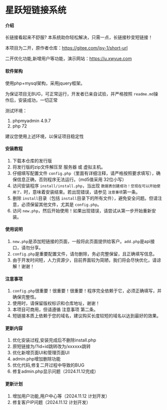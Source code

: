 # 星跃短链接系统

#### 介绍

长链接看起来不舒服?  本系统助你轻松解决，只需一点，长链接秒变短链接！

本项目为二开，原作者仓库：https://gitee.com/jsy-1/short-url

二开优化功能,新增用户等功能，演示网站：https://u.xwyue.com

#### 软件架构

使用php+mysql架构，采用jquery框架。

为保证项目无BUG，可正常运行，开发者已亲自试验，并严格按照 `readme.md`操作后，安装成功，一切正常

测试环境：

1. phpmyadmin 4.9.7
2. php 72

建议您使用上述环境，以保证项目稳定性

#### 安装教程

1. 下载本仓库的发行版
2. 将发行版的zip文件解压至 服务器 或 虚拟主机。
3. 仔细填写配置文件 `config.php`（里面有详细注释，请严格按照要求填写），确保信息正确，否则程序无法运行。（md5值采用 32位小写）
4. 访问安装程序 `install/install.php`，当出现 `数据表创建成功！您现在可以开始使用了。`时，意味着安装结束。若出现错误，请参见 `注意事项`第一条。
5. 删除 `install`目录（包括 `install`目录下的所有文件），避免安全问题。但请注意，必须保留其他文件，尤其是 `config.php`。
6. 访问 `new.php`，然后开始使用！如果出现错误，请尝试从第一步开始重新安装。

#### 使用说明

1. `new.php`是添加短链接的页面，一般将此页面提供给客户。`add.php`是api接口，请勿分享。
2. `config.php`是重要配置文件，请勿删除，务必完整保留，且正确填写信息。
3. 由于开发时间短，人力资源少，目前界面较为简陋，我们将会尽快优化，请谅解！谢谢！

#### 注意事项

1. `config.php`很重要！很重要！很重要！程序完全依赖于它，必须正确填写，并确保完整性。
2. 使用时，请保留版权标识和仓库地址，谢谢！
3. 本项目可商用，但请遵循 注意事项 第二条。
4. 短链接本质上依赖于您的域名，建议购买长度较短的域名以达到最好的效果。

#### 更新内容

1. 优化安装过程,安装完成后不删除install.php
2. 原短链接为/?id=id跳转改为/xxxxxx跳转
3. 优化新增页面UI和管理页面UI
4. admin.php增加删除功能
5. 优化代码,修复二开过程中导致的BUG
6. 修复admin.php显示问题（2024.11.12完成）

#### 更新计划

1. 增加用户功能,用户中心等（2024.11.12 计划开发）
2. 修复客户IP问题（2024.11.12 计划开发）
